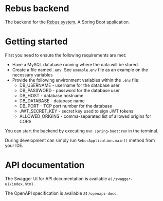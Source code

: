 # Rebus backend

The backend for the [Rebus system](..). A Spring Boot application.

# Getting started

First you need to ensure the following requirements are met:
- Have a MySQL database running where the data will be stored. 
- Create a file named `.env`. See `example.env` file as an example on the necessary variables
- Provide the following environment variables within the `.env` file:
  - DB_USERNAME - username for the database user
  - DB_PASSWORD - password for the database user
  - DB_HOST - database hostname
  - DB_DATABASE - database name
  - DB_PORT - TCP port number for the database
  - JWT_SECRET_KEY - secret key used to sign JWT tokens
  - ALLOWED_ORIGINS - comma-separated list of allowed origins for CORS

You can start the backend by executing `mvn spring-boot:run` in the terminal. 

During development can simply run `RebusApplication.main()` method from your IDE.

# API documentation

The Swagger UI for API documentation is available at `/swagger-ui/index.html`.

The OpenAPI specification is available at `/openapi-docs`.
